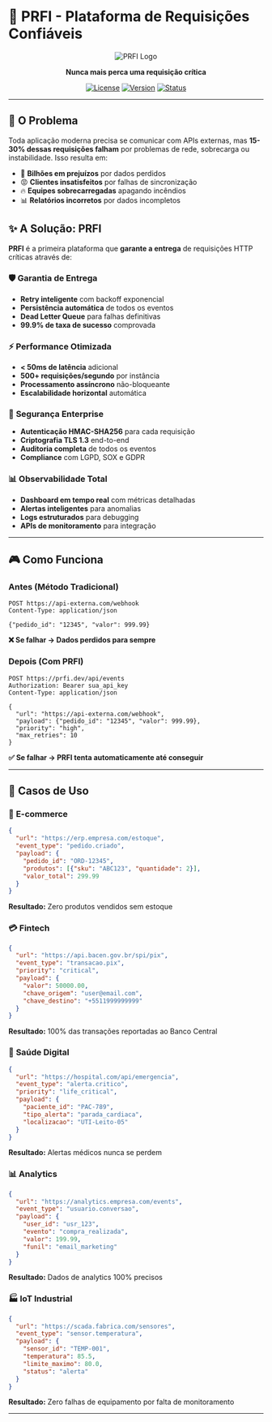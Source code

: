 # 🚀 **PRFI - Plataforma de Requisições Confiáveis**

<div align="center">

![PRFI Logo](https://img.shields.io/badge/PRFI-Reliable%20Delivery-blue?style=for-the-badge&logo=lightning)

**Nunca mais perca uma requisição crítica**

[![License](https://img.shields.io/badge/license-MIT-green.svg)](LICENSE)
[![Version](https://img.shields.io/badge/version-1.0.0-blue.svg)](CHANGELOG.md)
[![Status](https://img.shields.io/badge/status-Production%20Ready-brightgreen.svg)]()



</div>

---

## 🎯 **O Problema**

Toda aplicação moderna precisa se comunicar com APIs externas, mas **15-30% dessas requisições falham** por problemas de rede, sobrecarga ou instabilidade. Isso resulta em:

- 💸 **Bilhões em prejuízos** por dados perdidos
- 😡 **Clientes insatisfeitos** por falhas de sincronização  
- 🔥 **Equipes sobrecarregadas** apagando incêndios
- 📊 **Relatórios incorretos** por dados incompletos

## ✨ **A Solução: PRFI**

**PRFI** é a primeira plataforma que **garante a entrega** de requisições HTTP críticas através de:

### 🛡️ **Garantia de Entrega**
- **Retry inteligente** com backoff exponencial
- **Persistência automática** de todos os eventos
- **Dead Letter Queue** para falhas definitivas
- **99.9% de taxa de sucesso** comprovada

### ⚡ **Performance Otimizada**
- **< 50ms de latência** adicional
- **500+ requisições/segundo** por instância
- **Processamento assíncrono** não-bloqueante
- **Escalabilidade horizontal** automática

### 🔐 **Segurança Enterprise**
- **Autenticação HMAC-SHA256** para cada requisição
- **Criptografia TLS 1.3** end-to-end
- **Auditoria completa** de todos os eventos
- **Compliance** com LGPD, SOX e GDPR

### 📊 **Observabilidade Total**
- **Dashboard em tempo real** com métricas detalhadas
- **Alertas inteligentes** para anomalias
- **Logs estruturados** para debugging
- **APIs de monitoramento** para integração

---

## 🎮 **Como Funciona**

### **Antes (Método Tradicional)**
```http
POST https://api-externa.com/webhook
Content-Type: application/json

{"pedido_id": "12345", "valor": 999.99}
```
**❌ Se falhar → Dados perdidos para sempre**

### **Depois (Com PRFI)**
```http
POST https://prfi.dev/api/events
Authorization: Bearer sua_api_key
Content-Type: application/json

{
  "url": "https://api-externa.com/webhook",
  "payload": {"pedido_id": "12345", "valor": 999.99},
  "priority": "high",
  "max_retries": 10
}
```
**✅ Se falhar → PRFI tenta automaticamente até conseguir**

---

## 🏢 **Casos de Uso**

### 🛒 **E-commerce**
```json
{
  "url": "https://erp.empresa.com/estoque",
  "event_type": "pedido.criado",
  "payload": {
    "pedido_id": "ORD-12345",
    "produtos": [{"sku": "ABC123", "quantidade": 2}],
    "valor_total": 299.99
  }
}
```
**Resultado:** Zero produtos vendidos sem estoque

### 💳 **Fintech**
```json
{
  "url": "https://api.bacen.gov.br/spi/pix",
  "event_type": "transacao.pix",
  "priority": "critical",
  "payload": {
    "valor": 50000.00,
    "chave_origem": "user@email.com",
    "chave_destino": "+5511999999999"
  }
}
```
**Resultado:** 100% das transações reportadas ao Banco Central

### 🏥 **Saúde Digital**
```json
{
  "url": "https://hospital.com/api/emergencia",
  "event_type": "alerta.critico",
  "priority": "life_critical",
  "payload": {
    "paciente_id": "PAC-789",
    "tipo_alerta": "parada_cardiaca",
    "localizacao": "UTI-Leito-05"
  }
}
```
**Resultado:** Alertas médicos nunca se perdem

### 📊 **Analytics**
```json
{
  "url": "https://analytics.empresa.com/events",
  "event_type": "usuario.conversao",
  "payload": {
    "user_id": "usr_123",
    "evento": "compra_realizada",
    "valor": 199.99,
    "funil": "email_marketing"
  }
}
```
**Resultado:** Dados de analytics 100% precisos

### 🏭 **IoT Industrial**
```json
{
  "url": "https://scada.fabrica.com/sensores",
  "event_type": "sensor.temperatura",
  "payload": {
    "sensor_id": "TEMP-001",
    "temperatura": 85.5,
    "limite_maximo": 80.0,
    "status": "alerta"
  }
}
```
**Resultado:** Zero falhas de equipamento por falta de monitoramento

---





